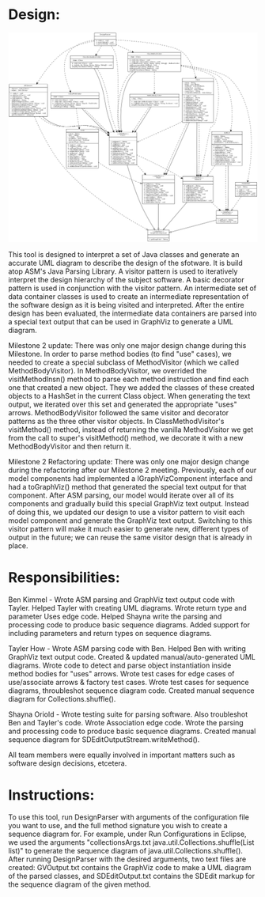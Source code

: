 # Design:

![alt tag](https://github.com/Soriold/CSSE374-Eleven/raw/master/CSSE374-Eleven/M2%20Project%20UML%20Diagrams/Auto-Generated%20UML%20Diagram.png)

This tool is designed to interpret a set of Java classes and generate an accurate UML diagram to describe the design of the sfotware. It is build atop ASM's Java Parsing Library. A visitor pattern is used to iteratively interpret the design hierarchy of the subject software. A basic decorator pattern is used in conjunction with the visitor pattern. An intermediate set of data container classes is used to create an intermediate representation of the software design as it is being visited and interpreted. After the entire design has been evaluated, the intermediate data containers are parsed into a special text output that can be used in GraphViz to generate a UML diagram.

Milestone 2 update: There was only one major design change during this Milestone. In order to parse method bodies (to find "use" cases), we needed to create a special subclass of MethodVisitor (which we called MethodBodyVisitor). In MethodBodyVisitor, we overrided the visitMethodInsn() method to parse each method instruction and find each one that created a new object. They we added the classes of these created objects to a HashSet<String> in the current Class object. When generating the text output, we iterated over this set and generated the appropriate "uses" arrows. MethodBodyVisitor followed the same visitor and decorator patterns as the three other visitor objects. In ClassMethodVisitor's visitMethod() method, instead of returning the vanilla MethodVisitor we get from the call to super's visitMethod() method, we decorate it with a new MethodBodyVisitor and then return it.

Milestone 2 Refactoring update: There was only one major design change during the refactoring after our Milestone 2 meeting. Previously, each of our model components had implemented a IGraphVizComponent interface and had a toGraphViz() method that generated the special text output for that component. After ASM parsing, our model would iterate over all of its components and gradually build this special GraphViz text output. Instead of doing this, we updated our design to use a visitor pattern to visit each model component and generate the GraphViz text output. Switching to this visitor pattern will make it much easier to generate new, different types of output in the future; we can reuse the same visitor design that is already in place.

# Responsibilities:
Ben Kimmel - Wrote ASM parsing and GraphViz text output code with Tayler. Helped Tayler with creating UML diagrams. Wrote return type and parameter Uses edge code. Helped Shayna write the parsing and processing code to produce basic sequence diagrams. Added support for including parameters and return types on sequence diagrams.

Tayler How - Wrote ASM parsing code with Ben. Helped Ben with writing GraphViz text output code. Created & updated manual/auto-generated UML diagrams. Wrote code to detect and parse object instantiation inside method bodies for "uses" arrows. Wrote test cases for edge cases of use/associate arrows & factory test cases. Wrote test cases for sequence diagrams, throubleshot sequence diagram code. Created manual sequence diagram for Collections.shuffle().

Shayna Oriold - Wrote testing suite for parsing software. Also troubleshot Ben and Tayler's code. Wrote Association edge code. Wrote the parsing and processing code to produce basic sequence diagrams. Created manual sequence diagram for SDEditOutputStream.writeMethod().

All team members were equally involved in important matters such as software design decisions, etcetera.

# Instructions: 
To use this tool, run DesignParser with arguments of the configuration file you want to use, and the full method signature you wish to create a sequence diagram for. For example, under Run Configurations in Eclipse, we used the arguments "collectionsArgs.txt java.util.Collections.shuffle(List<T> list)" to generate the sequence diagram of java.util.Collections.shuffle(). After running DesignParser with the desired arguments, two text files are created: GVOutput.txt contains the GraphViz code to make a UML diagram of the parsed classes, and SDEditOutput.txt contains the SDEdit markup for the sequence diagram of the given method.
